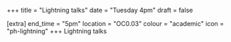 +++
title = "Lightning talks"
date = "Tuesday 4pm"
draft = false

[extra]
end_time = "5pm"
location = "OC0.03"
colour = "academic"
icon = "ph-lightning"
+++
Lightning talks
